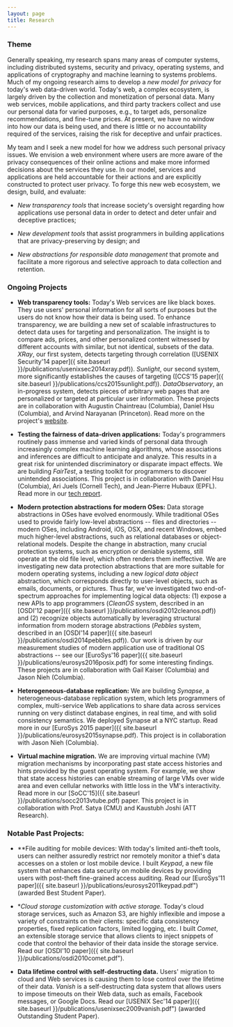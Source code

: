 ```yaml
---
layout: page
title: Research
---
```


### Theme

Generally speaking, my research spans many areas of computer systems, including distributed systems,
security and privacy, operating systems, and applications of cryptography and machine learning to systems problems.
Much of my ongoing research aims to develop a *new model for privacy* for today's web data-driven world.
Today's web, a complex ecosystem, is largely driven by the collection and monetization of personal data.
Many web services, mobile applications, and third party trackers collect and use our personal data for varied purposes, e.g., to target
ads, personalize recommendations, and fine-tune prices.
At present, we have no window into how our data is being used, and there is little or no accountability required of the services, raising the risk for deceptive and unfair practices.

My team and I seek a new model for how we address such personal privacy issues.
We envision a web environment where users are more aware of the privacy consequences of their online actions and make more informed decisions about the services they use.
In our model, services and applications are held accountable for their actions and are explicitly constructed to protect user privacy.
To forge this new web ecosystem, we design, build, and evaluate:

* <i>New transparency tools</i> that increase society's oversight regarding how applications use personal data in order to detect and deter
unfair and deceptive practices;

* <i>New development tools</i> that assist programmers in building applications that are privacy-preserving by design; and

* <i>New abstractions for responsible data management</i> that promote and facilitate a more rigorous and selective approach to data collection
and retention.


### Ongoing Projects

* **Web transparency tools:**
  Today's Web services are like black boxes.  They use users' personal
  information for all sorts of purposes but the users do not know how their
  data is being used.
  To enhance transparency, we are building a new set
  of scalable infrastructures to detect data uses for targeting and personalization.
  The insight is to compare ads, prices, and other personalized content
  witnessed by different accounts with   similar, but not identical, subsets
  of the data.
  <i>XRay</i>, our first system, detects targeting through correlation
  ([USENIX Security'14 paper]({ site.baseurl }}/publications/usenixsec2014xray.pdf)).
  <i>Sunlight</i>, our second system, more significantly establishes the causes
  of targeting ([CCS'15 paper]({ site.baseurl }}/publications/ccs2015sunlight.pdf)).
  <i>DataObservatory</i>, an in-progress system, detects pieces of arbitrary
  web pages that are personalized or targeted at particular user information.
  These projects are in collaboration with Augustin Chaintreau (Columbia), Daniel Hsu (Columbia),
  and Arvind Narayanan (Princeton).
  Read more on the project's [website](http://columbia.github.io/sunlight/).

* **Testing the fairness of data-driven applications:**
  Today's programmers routinely pass immense and varied kinds of personal
  data through increasingly complex machine learning algorithms, whose
  associations and inferences are difficult to anticipate and analyze.
  This results in a great risk for unintended discriminatory or disparate
  impact effects.
  We are building <i>FairTest</i>, a testing toolkit for programmers to
  discover unintended associations.
  This project is in collaboration with Daniel Hsu (Columbia), Ari Juels (Cornell Tech),
  and Jean-Pierre Hubaux (EPFL).
  Read more in our [tech report](http://arxiv.org/abs/1510.02377).

* **Modern protection abstractions for modern OSes:**
  Data storage abstractions in OSes have evolved enormously. While traditional OSes used to provide fairly low-level abstractions -- files and 
directories -- modern OSes, including Android, iOS, OSX, and recent Windows, embed much higher-level abstractions, such as relational databases or object-relational models. Despite the change in abstraction, many crucial protection systems, such as encryption or deniable systems, still operate at the old file level, which often renders them ineffective. We are investigating new data protection abstractions
that are more suitable for modern operating systems, including a new *logical data object* abstraction, which corresponds directly
to user-level objects, such as emails, documents, or pictures. Thus far, we've investigated two end-of-spectrum approaches for
implementing logical data objects: (1) expose a new APIs to app programmers (*CleanOS* system, described in an [OSDI'12 paper]({{ site.baseurl }}/publications/osdi2012cleanos.pdf)) and (2) recognize objects automatically by leveraging structural information from modern storage abstractions (*Pebbles* system, described in an [OSDI'14 paper]({{ site.baseurl }}/publications/osdi2014pebbles.pdf)).
Our work is driven by our measurement studies of modern application use of traditional OS abstractions -- see our [EuroSys'16 paper]({{ site.baseurl }}/publications/eurosys2016posix.pdf) for some interesting findings.
These projects are in collaboration with Gail Kaiser (Columbia) and Jason Nieh (Columbia).

* **Heterogeneous-database replication:**
  We are building <i>Synapse</i>, a heterogeneous-database replication system,
  which lets programmers of complex, multi-service Web applications to share
  data across services running on very distinct database engines, in real time,
  and with solid consistency semantics.
  We deployed Synapse at a NYC startup.
  Read more in our [EuroSys 2015 paper]({{ site.baseurl }}/publications/eurosys2015synapse.pdf).
  This project is in collaboration with Jason Nieh (Columbia).

* **Virtual machine migration.**
  We are improving virtual machine (VM) migration mechanisms
  by incorporating past state access histories and hints provided
  by the guest operating system.
  For example, we show that state access histories can enable streaming of
  large VMs over wide area and even cellular networks with little loss in the
  VM's interactivity.
  Read more in our [SoCC'15]({{ site.baseurl }}/publications/socc2013vtube.pdf)
  paper.
  This project is in collaboration with Prof. Satya (CMU) and Kaustubh Joshi (ATT Research).


### Notable Past Projects:

* **File auditing for mobile devices:
  With today's limited anti-theft tools, users can neither assuredly restrict nor
  remotely monitor a thief's data accesses on a stolen or lost mobile device. I
  built <i>Keypad</i>, a new file system that enhances data security on
  mobile devices by providing users with post-theft fine-grained access auditing.
  Read our [EuroSys'11 paper]({{ site.baseurl }}/publications/eurosys2011keypad.pdf")
  (awarded Best Student Paper).

* **Cloud storage customization with active storage.*
  Today's cloud storage services, such as Amazon S3, are highly inflexible and
  impose a variety of constraints on their clients: specific data consistency
  properties, fixed replication factors, limited logging, etc. I built
  <i>Comet</i>, an extensible storage service that allows clients to inject snippets
  of code that control the behavior of their data inside the storage service.
  Read our [OSDI'10 paper]({{ site.baseurl }}/publications/osdi2010comet.pdf").

* **Data lifetime control with self-destructing data.**
  Users' migration to cloud and Web services is causing them to lose
  control over the lifetime of their data. <i>Vanish</i> is a self-destructing data
  system that allows users to impose timeouts on their Web data, such as emails,
  Facebook messages, or Google Docs.
  Read our [USENIX Sec'14 paper]({{ site.baseurl }}/publications/usenixsec2009vanish.pdf")
  (awarded Outstanding Student Paper).

